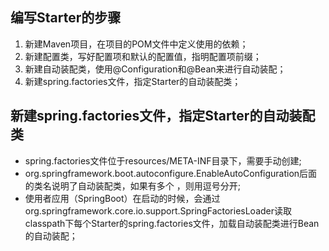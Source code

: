
## 编写Starter的步骤

1. 新建Maven项目，在项目的POM文件中定义使用的依赖；
2. 新建配置类，写好配置项和默认的配置值，指明配置项前缀；
3. 新建自动装配类，使用@Configuration和@Bean来进行自动装配；
4. 新建spring.factories文件，指定Starter的自动装配类；


## 新建spring.factories文件，指定Starter的自动装配类

- spring.factories文件位于resources/META-INF目录下，需要手动创建;
- org.springframework.boot.autoconfigure.EnableAutoConfiguration后面的类名说明了自动装配类，如果有多个 ，则用逗号分开;
- 使用者应用（SpringBoot）在启动的时候，会通过org.springframework.core.io.support.SpringFactoriesLoader读取classpath下每个Starter的spring.factories文件，加载自动装配类进行Bean的自动装配；











